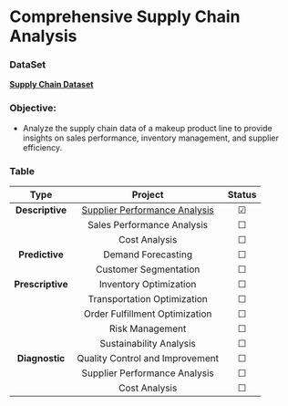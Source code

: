 # Comprehensive Supply Chain Analysis

### DataSet 
**[Supply Chain Dataset](https://www.kaggle.com/datasets/amirmotefaker/supply-chain-dataset)**

### Objective: 
- Analyze the supply chain data of a makeup product line to provide insights on sales performance, inventory management, and supplier efficiency.

### Table
|**Type**| **Project**|**Status**|
|:-------------------:|:-------------------:|:-------------------:|
| **Descriptive**   | [Supplier Performance Analysis](Supplier_Performance_Analysis.ipynb) |&#9745;|
|                   | Sales Performance Analysis|&#9744;|
|                   | Cost Analysis|&#9744;|
| **Predictive**    | Demand Forecasting|&#9744;|
|                   | Customer Segmentation|&#9744;|
| **Prescriptive**  | Inventory Optimization|&#9744;|
|                   | Transportation Optimization|&#9744;|
|                   | Order Fulfillment Optimization|&#9744;|
|                   | Risk Management|&#9744;|
|                   | Sustainability Analysis|&#9744;|
| **Diagnostic**    | Quality Control and Improvement|&#9744;|
|                   | Supplier Performance Analysis|&#9744;|
|                   | Cost Analysis|&#9744;|
